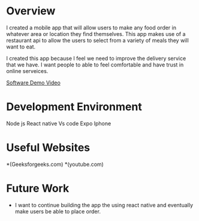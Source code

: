 # Overview

I created a mobile app that will allow users to make any food order in whatever area or location they find themselves. This app makes use of a restaurant api to allow the users to select from a variety of meals they will want to eat. 

I created this app because I feel we need to improve the delivery service that we have. I want people to able to feel comfortable and have trust in online serveices.

[Software Demo Video](http://youtube.link.goes.here)

# Development Environment

Node js
React native
Vs code
Expo Iphone

# Useful Websites


*(Geeksforgeeks.com)
*(youtube.com)


# Future Work

* I want to continue building the app the using react native and eventually make users be able to place order. 
